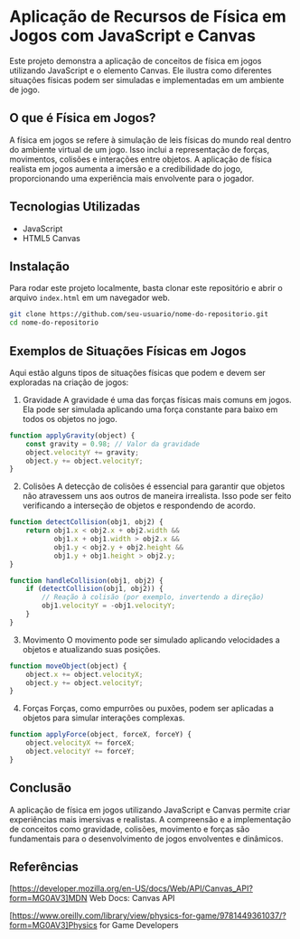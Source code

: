 # Aplicação de Recursos de Física em Jogos com JavaScript e Canvas

Este projeto demonstra a aplicação de conceitos de física em jogos utilizando JavaScript e o elemento Canvas. Ele ilustra como diferentes situações físicas podem ser simuladas e implementadas em um ambiente de jogo.

## O que é Física em Jogos?

A física em jogos se refere à simulação de leis físicas do mundo real dentro do ambiente virtual de um jogo. Isso inclui a representação de forças, movimentos, colisões e interações entre objetos. A aplicação de física realista em jogos aumenta a imersão e a credibilidade do jogo, proporcionando uma experiência mais envolvente para o jogador.

## Tecnologias Utilizadas

- JavaScript
- HTML5 Canvas

## Instalação

Para rodar este projeto localmente, basta clonar este repositório e abrir o arquivo `index.html` em um navegador web.

```bash
git clone https://github.com/seu-usuario/nome-do-repositorio.git
cd nome-do-repositorio
```
## Exemplos de Situações Físicas em Jogos

Aqui estão alguns tipos de situações físicas que podem e devem ser exploradas na criação de jogos:

1. Gravidade
A gravidade é uma das forças físicas mais comuns em jogos. Ela pode ser simulada aplicando uma força constante para baixo em todos os objetos no jogo.

``` javascript
function applyGravity(object) {
    const gravity = 0.98; // Valor da gravidade
    object.velocityY += gravity;
    object.y += object.velocityY;
}
```
2. Colisões
A detecção de colisões é essencial para garantir que objetos não atravessem uns aos outros de maneira irrealista. Isso pode ser feito verificando a interseção de objetos e respondendo de acordo.

``` javascript
function detectCollision(obj1, obj2) {
    return obj1.x < obj2.x + obj2.width &&
           obj1.x + obj1.width > obj2.x &&
           obj1.y < obj2.y + obj2.height &&
           obj1.y + obj1.height > obj2.y;
}

function handleCollision(obj1, obj2) {
    if (detectCollision(obj1, obj2)) {
        // Reação à colisão (por exemplo, invertendo a direção)
        obj1.velocityY = -obj1.velocityY;
    }
}
```

3. Movimento
O movimento pode ser simulado aplicando velocidades a objetos e atualizando suas posições.

``` javascript
function moveObject(object) {
    object.x += object.velocityX;
    object.y += object.velocityY;
}
```

4. Forças
Forças, como empurrões ou puxões, podem ser aplicadas a objetos para simular interações complexas.
``` javascript
function applyForce(object, forceX, forceY) {
    object.velocityX += forceX;
    object.velocityY += forceY;
}
```

## Conclusão
A aplicação de física em jogos utilizando JavaScript e Canvas permite criar experiências mais imersivas e realistas. A compreensão e a implementação de conceitos como gravidade, colisões, movimento e forças são fundamentais para o desenvolvimento de jogos envolventes e dinâmicos.

## Referências
[https://developer.mozilla.org/en-US/docs/Web/API/Canvas_API?form=MG0AV3]MDN Web Docs: Canvas API

[https://www.oreilly.com/library/view/physics-for-game/9781449361037/?form=MG0AV3]Physics for Game Developers